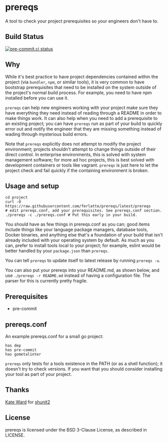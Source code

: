 # prereqs

A tool to check your project prerequisites so your engineers don't have to.

## Build Status

[![pre-commit.ci status](https://results.pre-commit.ci/badge/github/ferlatte/prereqs/main.svg)](https://results.pre-commit.ci/latest/github/ferlatte/prereqs/main)

## Why

While it's best practice to have project dependencies contained within the project (via `bundler`, `npm`, or similar tools), it is very common to have bootstrap prerequisites that need to be installed on the system outside of the project's normal build process. For example, you need to have npm installed before you can use it.

`prereqs` can help new engineers working with your project make sure they have everything they need instead of reading through a README in order to make things work. It can also help when you need to add a prerequisite to an existing project; you can have `prereqs` run as part of your build to quickly error out and notify the engineer that they are missing something instead of wading through mysterious build errors.

Note that `prereqs` explicitly does not attempt to modify the project environment; projects shouldn't attempt to change things outside of their direct control. In enterprise environments, this is solved with system management software; for more ad hoc projects, this is best solved with development containers or tools like vagrant. `prereqs` is just here to let the project check and fail quickly if the containing environment is broken.

## Usage and setup

``` shell
cd project
curl -O https://raw.githubusercontent.com/ferlatte/prereqs/latest/prereqs
# edit prereqs.conf, add your prerequisites. See prereqs.conf section.
./prereqs -c ./prereqs.conf # Put this early in your build.
```

You should have as few things in prereqs.conf as you can; good items include things like your language package managers, database tools, Docker binaries, and anything else that's a foundation of your build that isn't already included with your operating system by default. As much as you can, prefer to install tools local to your project; for example, eslint would be better handled by your `package.json` than `prereqs`.

You can tell `prereqs` to update itself to latest release by running `prereqs -u`.

You can also put your prereqs into your README.md, as shown below, and use `./prereqs -r README.md` instead of having a configuration file. The parser for this is currently pretty fragile.

## Prerequisites

- pre-commit

## prereqs.conf

An example prereqs.conf for a small go project:

    has dep
    has pre-commit
    has gometalinter

`prereqs` only tests for a tools existence in the PATH (or as a shell function); it doesn't try to check versions. If you want that you should consider installing your tool as part of your project.

## Thanks

[Kate Ward](mailto:kate.ward@forestent.com) for [shunit2](<https://github.com/kward/shunit2>)

## License

prereqs is licensed under the BSD 3-Clause License, as described in LICENSE.
